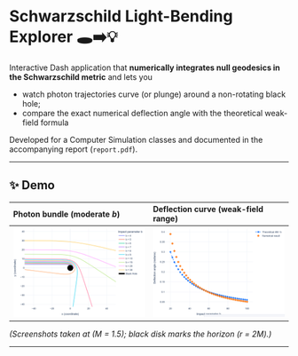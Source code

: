 # Schwarzschild Light-Bending Explorer 🕳️➡️💡
Interactive Dash application that **numerically integrates null geodesics in the Schwarzschild metric** and lets you

* watch photon trajectories curve (or plunge) around a non-rotating black hole;  
* compare the exact numerical deflection angle with the theoretical weak-field formula  

Developed for a Computer Simulation classes and documented in the accompanying report (`report.pdf`).

---

## ✨ Demo

| Photon bundle (moderate *b*) | Deflection curve (weak-field range) |
| :--------------------------- | :---------------------------------- |
| ![Trajectories screenshot](images/trajectories.png) | ![Deflection screenshot](images/deflection.png) |

*(Screenshots taken at \(M = 1.5\); black disk marks the horizon \(r = 2M\).)*

---

